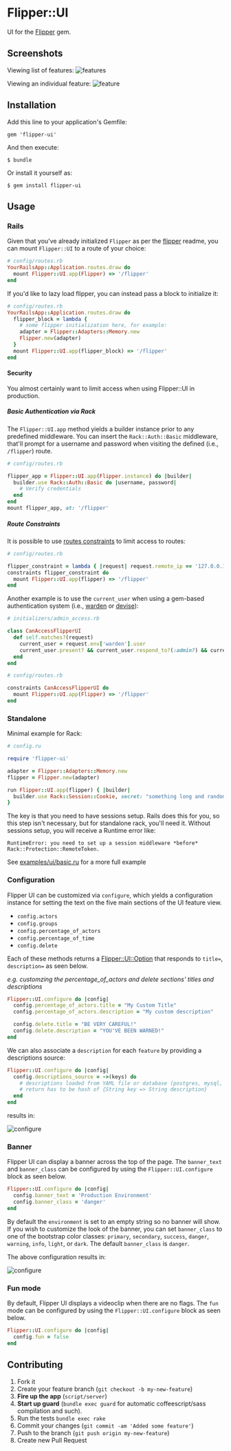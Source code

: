 # Flipper::UI

UI for the [Flipper](https://github.com/jnunemaker/flipper) gem.

## Screenshots

Viewing list of features:
![features](images/features.png)

Viewing an individual feature:
![feature](images/feature.png)

## Installation

Add this line to your application's Gemfile:

    gem 'flipper-ui'

And then execute:

    $ bundle

Or install it yourself as:

    $ gem install flipper-ui

## Usage

### Rails

Given that you've already initialized `Flipper` as per the [flipper](https://github.com/jnunemaker/flipper) readme, you can mount `Flipper::UI` to a route of your choice:

```ruby
# config/routes.rb
YourRailsApp::Application.routes.draw do
  mount Flipper::UI.app(Flipper) => '/flipper'
end
```

If you'd like to lazy load flipper, you can instead pass a block to initialize it:

```ruby
# config/routes.rb
YourRailsApp::Application.routes.draw do
  flipper_block = lambda {
    # some flipper initialization here, for example:
    adapter = Flipper::Adapters::Memory.new
    Flipper.new(adapter)
  }
  mount Flipper::UI.app(flipper_block) => '/flipper'
end
```

#### Security

You almost certainly want to limit access when using Flipper::UI in production.

##### Basic Authentication via Rack
The `Flipper::UI.app` method yields a builder instance prior to any predefined middleware. You can insert the `Rack::Auth::Basic` middleware, that'll prompt for a username and password when visiting the defined (i.e., `/flipper`) route.

```ruby
# config/routes.rb

flipper_app = Flipper::UI.app(Flipper.instance) do |builder|
  builder.use Rack::Auth::Basic do |username, password|
    # Verify credentials
  end
end
mount flipper_app, at: '/flipper'
```

##### Route Constraints
It is possible to use [routes constraints](http://guides.rubyonrails.org/routing.html#request-based-constraints) to limit access to routes:

```ruby
# config/routes.rb

flipper_constraint = lambda { |request| request.remote_ip == '127.0.0.1' }
constraints flipper_constraint do
  mount Flipper::UI.app(flipper) => '/flipper'
end
```

Another example is to use the `current_user` when using a gem-based authentication system (i.e., [warden](https://github.com/hassox/warden) or [devise](https://github.com/plataformatec/devise)):

```ruby
# initializers/admin_access.rb

class CanAccessFlipperUI
  def self.matches?(request)
    current_user = request.env['warden'].user
    current_user.present? && current_user.respond_to?(:admin?) && current_user.admin?
  end
end

# config/routes.rb

constraints CanAccessFlipperUI do
  mount Flipper::UI.app(Flipper) => '/flipper'
end
```

### Standalone

Minimal example for Rack:

```ruby
# config.ru

require 'flipper-ui'

adapter = Flipper::Adapters::Memory.new
flipper = Flipper.new(adapter)

run Flipper::UI.app(flipper) { |builder|
  builder.use Rack::Session::Cookie, secret: "something long and random"
}
```

The key is that you need to have sessions setup. Rails does this for you, so this step isn't necessary, but for standalone rack, you'll need it. Without sessions setup, you will receive a Runtime error like:

```
RuntimeError: you need to set up a session middleware *before* Rack::Protection::RemoteToken.
```

See [examples/ui/basic.ru](https://github.com/jnunemaker/flipper/blob/master/examples/ui/basic.ru) for a more full example

### Configuration

Flipper UI can be customized via `configure`, which yields a configuration instance for setting the text on the five main sections of the UI feature view.

* `config.actors`
* `config.groups`
* `config.percentage_of_actors`
* `config.percentage_of_time`
* `config.delete`

Each of these methods returns a [Flipper::UI::Option](https://github.com/jnunemaker/flipper/blob/master/lib/flipper/ui/configuration/option.rb) that responds to `title=`, `description=` as seen below.

*e.g. customzing the percentage_of_actors and delete sections' titles and descriptions*
```ruby
Flipper::UI.configure do |config|
  config.percentage_of_actors.title = "My Custom Title"
  config.percentage_of_actors.description = "My custom description"

  config.delete.title = "BE VERY CAREFUL!"
  config.delete.description = "YOU'VE BEEN WARNED!"
end
```

We can also associate a `description` for each `feature` by providing a descriptions source:

```ruby
Flipper::UI.configure do |config|
  config.descriptions_source = ->(keys) do
    # descriptions loaded from YAML file or database (postgres, mysql, etc)
    # return has to be hash of {String key => String description}
  end
end
```

results in:

![configure](images/configured-ui.png)

### Banner

Flipper UI can display a banner across the top of the page. The `banner_text` and `banner_class` can be configured by using the `Flipper::UI.configure` block as seen below.

```ruby
Flipper::UI.configure do |config|
  config.banner_text = 'Production Environment'
  config.banner_class = 'danger'
end
```

By default the `environment` is set to an empty string so no banner will show. If you wish to customize the look of the banner, you can set `banner_class` to one of the bootstrap color classes: `primary`, `secondary`, `success`, `danger`, `warning`, `info`, `light`, or `dark`. The default `banner_class` is `danger`.

The above configuration results in:

![configure](images/environment-banner.png)

### Fun mode

By default, Flipper UI displays a videoclip when there are no flags. The `fun` mode can be configured by using the `Flipper::UI.configure` block as seen below.

```ruby
Flipper::UI.configure do |config|
  config.fun = false
end
```

## Contributing

1. Fork it
2. Create your feature branch (`git checkout -b my-new-feature`)
3. **Fire up the app** (`script/server`)
4. **Start up guard** (`bundle exec guard` for automatic coffeescript/sass compilation and such).
5. Run the tests `bundle exec rake`
6. Commit your changes (`git commit -am 'Added some feature'`)
7. Push to the branch (`git push origin my-new-feature`)
8. Create new Pull Request
